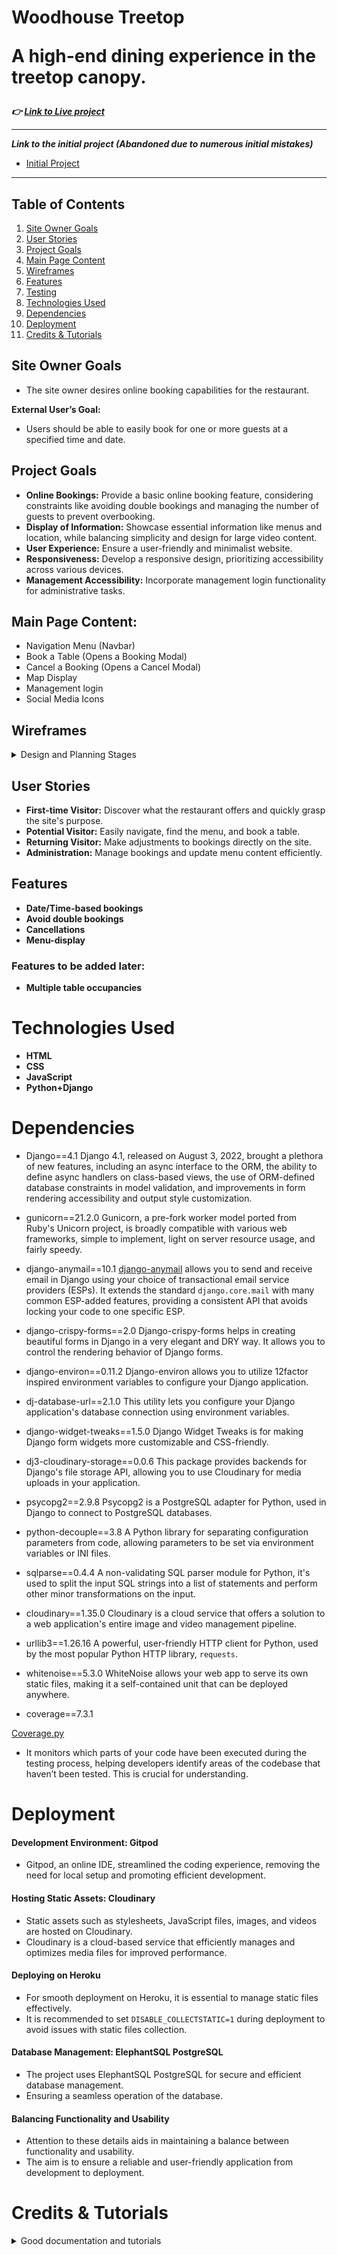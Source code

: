 # Woodhouse Treetop <p>A high-end dining experience in the treetop canopy.</p>

***👉  [Link to Live project](https://woodhouse-a901e0e256cb.herokuapp.com)***

---
***Link to the initial project (Abandoned due to numerous initial mistakes)***
- [Initial Project](https://github.com/Moonchichiii/woodhouse_p4)

---
## Table of Contents
 
 1. [Site Owner Goals](#site-owner-goals)
 2. [User Stories](#user-stories)
 3. [Project Goals](#project-goals)
 4. [Main Page Content](#main-page-content)
 5. [Wireframes](#wireframes)
 6. [Features](#features)
 7. [Testing](#testing)
 8. [Technologies Used](#technologies-used)
 9. [Dependencies](#dependencies)
10. [Deployment](#deployment)
11. [Credits & Tutorials](#credits)



## Site Owner Goals
- The site owner desires online booking capabilities for the restaurant.



**External User’s Goal:**
- Users should be able to easily book for one or more guests at a specified time and date.



## Project Goals
- **Online Bookings:** Provide a basic online booking feature, considering constraints like avoiding double bookings and managing the number of guests to prevent overbooking.
- **Display of Information:** Showcase essential information like menus and location, while balancing simplicity and design for large video content.
- **User Experience:** Ensure a user-friendly and minimalist website.
- **Responsiveness:** Develop a responsive design, prioritizing accessibility across various devices.
- **Management Accessibility:** Incorporate management login functionality for administrative tasks.



## Main Page Content:
- Navigation Menu (Navbar)
- Book a Table (Opens a Booking Modal)
- Cancel a Booking (Opens a Cancel Modal)
- Map Display
- Management login
- Social Media Icons

## Wireframes
<details>
<summary>Design and Planning Stages</summary>

- **Wireframe:** Created using Axure RP10 to visualize the structure, layout, and user flow.

![Alt text](readmecontent/final.png)
</details>


## User Stories
- **First-time Visitor:** Discover what the restaurant offers and quickly grasp the site's purpose.
- **Potential Visitor:** Easily navigate, find the menu, and book a table.
- **Returning Visitor:** Make adjustments to bookings directly on the site.
- **Administration:** Manage bookings and update menu content efficiently.

## Features
- **Date/Time-based bookings**
- **Avoid double bookings**
- **Cancellations**
- **Menu-display**

### Features to be added later:
- **Multiple table occupancies**



# Technologies Used
- **HTML**
- **CSS**
- **JavaScript**
- **Python+Django**



# Dependencies


- Django==4.1
Django 4.1, released on August 3, 2022, brought a plethora of new features, including an async interface to the ORM, the ability to define async handlers on class-based views, the use of ORM-defined database constraints in model validation, and improvements in form rendering accessibility and output style customization.

- gunicorn==21.2.0
Gunicorn, a pre-fork worker model ported from Ruby's Unicorn project, is broadly compatible with various web frameworks, simple to implement, light on server resource usage, and fairly speedy.

- django-anymail==10.1
[django-anymail](https://github.com/anymail/django-anymail) allows you to send and receive email in Django using your choice of transactional email service providers (ESPs). It extends the standard `django.core.mail` with many common ESP-added features, providing a consistent API that avoids locking your code to one specific ESP.

- django-crispy-forms==2.0
Django-crispy-forms helps in creating beautiful forms in Django in a very elegant and DRY way. It allows you to control the rendering behavior of Django forms.

- django-environ==0.11.2
Django-environ allows you to utilize 12factor inspired environment variables to configure your Django application.

- dj-database-url==2.1.0
This utility lets you configure your Django application's database connection using environment variables.

- django-widget-tweaks==1.5.0
Django Widget Tweaks is for making Django form widgets more customizable and CSS-friendly.

- dj3-cloudinary-storage==0.0.6
This package provides backends for Django's file storage API, allowing you to use Cloudinary for media uploads in your application.

- psycopg2==2.9.8
Psycopg2 is a PostgreSQL adapter for Python, used in Django to connect to PostgreSQL databases.

- python-decouple==3.8
A Python library for separating configuration parameters from code, allowing parameters to be set via environment variables or INI files.

- sqlparse==0.4.4
A non-validating SQL parser module for Python, it's used to split the input SQL strings into a list of statements and perform other minor transformations on the input.

-  cloudinary==1.35.0
Cloudinary is a cloud service that offers a solution to a web application's entire image and video management pipeline.

- urllib3==1.26.16
A powerful, user-friendly HTTP client for Python, used by the most popular Python HTTP library, `requests`.

- whitenoise==5.3.0
WhiteNoise allows your web app to serve its own static files, making it a self-contained unit that can be deployed anywhere.

- coverage==7.3.1

[Coverage.py](https://coverage.readthedocs.io/en/coverage-5.5/) 

- It monitors which parts of your code have been executed during the testing process, 
helping developers identify areas of the codebase that haven’t been tested. This is crucial for understanding.


# Deployment


#### Development Environment: Gitpod
- Gitpod, an online IDE, streamlined the coding experience, removing the need for local setup and promoting efficient development.

#### Hosting Static Assets: Cloudinary
- Static assets such as stylesheets, JavaScript files, images, and videos are hosted on Cloudinary.
- Cloudinary is a cloud-based service that efficiently manages and optimizes media files for improved performance.

#### Deploying on Heroku
- For smooth deployment on Heroku, it is essential to manage static files effectively.
- It is recommended to set `DISABLE_COLLECTSTATIC=1` during deployment to avoid issues with static files collection.

#### Database Management: ElephantSQL PostgreSQL
- The project uses ElephantSQL PostgreSQL for secure and efficient database management.
- Ensuring a seamless operation of the database.

#### Balancing Functionality and Usability
- Attention to these details aids in maintaining a balance between functionality and usability.
- The aim is to ensure a reliable and user-friendly application from development to deployment.

# Credits & Tutorials

<details>
<summary>Good documentation and tutorials</summary>


- https://github.com/anymail/django-anymail

- https://stackoverflow.com/questions/7304248/how-should-i-write-tests-for-forms-in-django

- https://stackoverflow.com/questions/68762265/django-aggregate-sum-for-each-user

- https://simpleisbetterthancomplex.com/article/2017/08/19/how-to-render-django-form-manually.html

- https://overiq.com/django-1-10/django-form-basics/ 

- https://www.youtube.com/watch?v=ynToND_xOAM **How to style the form with bootstrap in django.**

- https://stackoverflow.com/questions/19123715/django-for-loop-to-iterate-form-fields

- https://docs.djangoproject.com/en/4.2/topics/forms/

- https://stackoverflow.com/questions/29716023/add-class-to-form-field-django-modelform

- https://stackoverflow.com/questions/51202769/submit-form-with-event-listener

- https://cbi-analytics.nl/django-google-maps-tutorial-4-creating-a-google-map-maps-javascript-api/

- https://stackoverflow.com/questions/76762773/ date-and-number-of-guests-validation-in-booking-application-with-django


</details>
